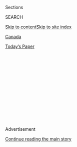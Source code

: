 <div id="app">

<div>

<div>

<div>

<div class="NYTAppHideMasthead css-1q2w90k e1suatyy0">

<div class="section css-ui9rw0 e1suatyy2">

<div class="css-eph4ug er09x8g0">

<div class="css-6n7j50">

</div>

<span class="css-1dv1kvn">Sections</span>

<div class="css-10488qs">

<span class="css-1dv1kvn">SEARCH</span>

</div>

[Skip to content](#site-content)[Skip to site
index](#site-index)

</div>

<div id="masthead-section-label" class="css-1wr3we4 eaxe0e00">

[Canada](https://www.nytimes3xbfgragh.onion/section/world/canada)

</div>

<div class="css-10698na e1huz5gh0">

</div>

</div>

<div id="masthead-bar-one" class="section hasLinks css-15hmgas e1csuq9d3">

<div class="css-uqyvli e1csuq9d0">

</div>

<div class="css-1uqjmks e1csuq9d1">

</div>

<div class="css-9e9ivx">

[](https://myaccount.nytimes3xbfgragh.onion/auth/login?response_type=cookie&client_id=vi)

</div>

<div class="css-1bvtpon e1csuq9d2">

[Today’s
Paper](https://www.nytimes3xbfgragh.onion/section/todayspaper)

</div>

</div>

</div>

</div>

<div data-aria-hidden="false">

<div id="site-content" data-role="main">

<div>

<div class="css-1aor85t" style="opacity:0.000000001;z-index:-1;visibility:hidden">

<div class="css-1hqnpie">

<div class="css-epjblv">

<span class="css-17xtcya">[Canada](/section/world/canada)</span><span class="css-x15j1o">|</span><span class="css-fwqvlz">Will
It Be Safe to Return to
School?</span>

</div>

<div class="css-k008qs">

<div class="css-1iwv8en">

<span class="css-18z7m18"></span>

<div>

</div>

</div>

<span class="css-1n6z4y">https://nyti.ms/34nurZF</span>

<div class="css-1705lsu">

<div class="css-4xjgmj">

<div class="css-4skfbu" data-role="toolbar" data-aria-label="Social Media Share buttons, Save button, and Comments Panel with current comment count" data-testid="share-tools">

  - 
  - 
  - 
  - 
    
    <div class="css-6n7j50">
    
    </div>

  - 

</div>

</div>

</div>

</div>

</div>

</div>

<div class="css-13pd83m">

</div>

<div id="top-wrapper" class="css-1sy8kpn">

<div id="top-slug" class="css-l9onyx">

Advertisement

</div>

[Continue reading the main
story](#after-top)

<div class="ad top-wrapper" style="text-align:center;height:100%;display:block;min-height:250px">

<div id="top" class="place-ad" data-position="top" data-size-key="top">

</div>

</div>

<div id="after-top">

</div>

</div>

<div>

<div id="sponsor-wrapper" class="css-1hyfx7x">

<div id="sponsor-slug" class="css-19vbshk">

Supported by

</div>

[Continue reading the main
story](#after-sponsor)

<div id="sponsor" class="ad sponsor-wrapper" style="text-align:center;height:100%;display:block">

</div>

<div id="after-sponsor">

</div>

</div>

<div class="css-186x18t">

Canada Letter

</div>

<div class="css-1vkm6nb ehdk2mb0">

# Will It Be Safe to Return to School?

</div>

Plans to ensure safe classes vary by province and school board or are
still in the works. Two experts offer their views on what’s ahead.

<div class="css-18e8msd">

<div class="css-vp77d3 epjyd6m0">

<div class="css-hus3qt ey68jwv0" data-aria-hidden="true">

[![Ian
Austen](https://static01.graylady3jvrrxbe.onion/images/2019/07/18/reader-center/author-ian-austen/author-ian-austen-thumbLarge.png
"Ian Austen")](https://www.nytimes3xbfgragh.onion/by/ian-austen)

</div>

<div class="css-1baulvz">

By [<span class="css-1baulvz last-byline" itemprop="name">Ian
Austen</span>](https://www.nytimes3xbfgragh.onion/by/ian-austen)

</div>

</div>

  - Aug. 21,
    2020

  - 
    
    <div class="css-4xjgmj">
    
    <div class="css-d8bdto" data-role="toolbar" data-aria-label="Social Media Share buttons, Save button, and Comments Panel with current comment count" data-testid="share-tools">
    
      - 
      - 
      - 
      - 
        
        <div class="css-6n7j50">
        
        </div>
    
      - 
    
    </div>
    
    </div>

</div>

</div>

<div class="section meteredContent css-1r7ky0e" name="articleBody" itemprop="articleBody">

<div class="css-1fanzo5 StoryBodyCompanionColumn">

<div class="css-53u6y8">

For many families, back-to-school season can be a fraught time. But this
year, the pandemic may take that tension to a whole new height.

</div>

</div>

<div class="css-79elbk" data-testid="photoviewer-wrapper">

<div class="css-z3e15g" data-testid="photoviewer-wrapper-hidden">

</div>

<div class="css-1a48zt4 ehw59r15" data-testid="photoviewer-children">

![<span class="css-16f3y1r e13ogyst0" data-aria-hidden="true">Magee
Secondary School in Vancouver held small and distanced graduation
ceremonies in
June.</span><span class="css-cnj6d5 e1z0qqy90" itemprop="copyrightHolder"><span class="css-1ly73wi e1tej78p0">Credit...</span><span>Darryl
Dyck/The Canadian Press, via Associated
Press</span></span>](https://static01.graylady3jvrrxbe.onion/images/2020/08/21/world/21canadaletter-school/merlin_173451885_fad203a6-eda7-44e3-aee5-7454cd984866-articleLarge.jpg?quality=75&auto=webp&disable=upscale)

</div>

</div>

<div class="css-1fanzo5 StoryBodyCompanionColumn">

<div class="css-53u6y8">

Among Canadian educators, public health officials and parents who
learned during lockdown that they aren’t substitute teachers, there is a
consensus that students should return. But all of the provinces are
proposing varying approaches to ensure safety. Furthermore, within most
provinces, many school boards have their own ideas. And the plans in
many places are still works-in-progress, leaving parents unsure of what
to expect.

For a peek at what lies ahead, I spoke with education researchers this
week. Their broad conclusion: balancing education and infection controls
is likely to require constant adjustments.

</div>

</div>

<div class="css-1fanzo5 StoryBodyCompanionColumn">

<div class="css-53u6y8">

“It’s a fantasy to think this is going to go smoothly,” said [Joel
Westheimer,](https://research.uottawa.ca/people/westheimer-joel) a
professor of education at the University of Ottawa. “All in all, I think
that there are compelling reasons for kids to go back. But it needs to
be done in the right way.”

Jason Ellis, a professor of education at the University of British
Columbia, said everyone in education has been focused on the return
since March. The ever shifting and incomplete plans, he said, are the
result of a lack of ideal options.

“You can’t space out the kids dramatically in schools because you would
need to hire thousands of teachers, and they don’t exist,” Professor
Ellis said. “You also would need much different school buildings than
you have. So they’re betting on low community transmission. If it
remains low, as it is in most parts of Canada, then there shouldn’t be
too many cases in the schools. We’ll see.”

Professor Westheimer said parents should brace themselves for a cycle of
closings and reopenings until class size reduction becomes possible. And
among the provinces, he said Ontario’s preparation is one of the most
wanting.

</div>

</div>

<div class="css-1fanzo5 StoryBodyCompanionColumn">

<div class="css-53u6y8">

“Ontario has been a standout in providing almost no resources to get
this done,” he
said.

</div>

</div>

<div class="css-79elbk" data-testid="photoviewer-wrapper">

<div class="css-z3e15g" data-testid="photoviewer-wrapper-hidden">

</div>

<div class="css-1a48zt4 ehw59r15" data-testid="photoviewer-children">

<div class="css-1xdhyk6 erfvjey0">

<span class="css-1ly73wi e1tej78p0">Image</span>

<div class="css-zjzyr8">

<div data-testid="lazyimage-container" style="height:250.68888888888893px">

</div>

</div>

</div>

<span class="css-16f3y1r e13ogyst0" data-aria-hidden="true">Window
repairs at a school in Harrow, Ontario, that will
reopen.</span><span class="css-cnj6d5 e1z0qqy90" itemprop="copyrightHolder"><span class="css-1ly73wi e1tej78p0">Credit...</span><span>Ian
Austen/The New York Times</span></span>

</div>

</div>

<div class="css-1fanzo5 StoryBodyCompanionColumn">

<div class="css-53u6y8">

Both professors agree that teachers face a significant challenge.

“It’s an enormous burden on them,” Professor Ellis said. “In provinces
where high schools are doing a blend of online and face-to-face, the
preparation will be just a nightmare.”

Professor Westheimer, however, did have some encouraging news about one
frequently raised concern.

“From the very beginning, people were kind of obsessed with whether kids
are going to fall behind or if they could catch up to their peers,” he
said. “Stop worrying. This is an unprecedented disaster and it’s
worldwide. Who are they falling behind? Everyone’s out of school.”

The Times is making education during the pandemic a special focus of its
reporting. That effort includes a new newsletter on education and the
coronavirus for which you can [sign up
here](https://www.nytimes3xbfgragh.onion/newsletters/coronavirus-briefing).

In the coming weeks, I’ll be contributing from Canada to that effort. So
if you have any particular concerns and observations about the return to
school or if there’s something you think is going particularly well in
your province or community, [please drop me an
email.](mailto:austen@NYTimes.com) I may use some of your comments in a
future Canada Letter as well, so please include your full name and where
you live.

-----

## The Drink

A few weeks ago, the Canada Letter spoke with Paul Fairie, a researcher
at the University of Calgary who, improbably, revived that city’s
interest in Cronk. (Those of you who missed the newsletter about the
long-forgotten 19th-century beverage, and its cryptic approach to
advertising, [can catch up
here.](https://www.nytimes3xbfgragh.onion/2020/07/24/world/canada/cronk.html))

Using a somewhat imprecise, industrial scale Cronk recipe, the Cold
Garden Beverage Company in Calgary brewed a batch. Two batches to be
precise. The first one, made
with[blackstrap](https://www.seriouseats.com/2017/02/what-is-blackstrap-molasses.html)rather
than [fancy-grade molasses,](https://www.crosbys.com/fancy-molasses/)
proved undrinkable.

</div>

</div>

<div class="css-1fanzo5 StoryBodyCompanionColumn">

<div class="css-53u6y8">

After requests from several of you, I called Dr. Fairie this week, the
day after he knocked back his first glass of Cronk.

“It’s amazing to drink it,” Dr. Fairie said. Over all, Dr. he said,
Cronk has an herbal or spice flavor with noticeable flavors of molasses,
tea and root beer “but not the kind of root beer you buy today.” He
compared its aftertaste to that of prune juice.

In terms of style, he said that Cronk is more like an aperitif than
something to be consumed quickly and in large quantity.

Anyone else curious to try Cronk will have to wait — or may be
disappointed. Blake Belding, the head brewer at the Cold Garden Beverage
Company, told me that 1,500 [“stubbie”-style glass
bottles](https://www.canadianliving.com/food/entertaining/article/canadian-beer-bottles-do-you-know-your-history)
sold out in 11 hours. A remaining 200 will be offered for sale online
shortly while the brewery debates whether to produce more.

But Dr. Fairie isn’t sure that initial stampede means that Cronk will
again rise to its advertising claim of being “The Drink.”

“It’s very old-fashioned,” he
said.

-----

## Trans Canada

</div>

</div>

<div class="css-79elbk" data-testid="photoviewer-wrapper">

<div class="css-z3e15g" data-testid="photoviewer-wrapper-hidden">

</div>

<div class="css-1a48zt4 ehw59r15" data-testid="photoviewer-children">

<div class="css-1xdhyk6 erfvjey0">

<span class="css-1ly73wi e1tej78p0">Image</span>

<div class="css-zjzyr8">

<div data-testid="lazyimage-container" style="height:257.77777777777777px">

</div>

</div>

</div>

<span class="css-16f3y1r e13ogyst0" data-aria-hidden="true">Bill Morneau
resigned as Canada’s finance minister on
Monday.</span><span class="css-cnj6d5 e1z0qqy90" itemprop="copyrightHolder"><span class="css-1ly73wi e1tej78p0">Credit...</span><span>Justin
Tang/The Canadian Press, via Associated Press</span></span>

</div>

</div>

<div class="css-1fanzo5 StoryBodyCompanionColumn">

<div class="css-53u6y8">

Perhaps it was inevitable in this year of disruptions, but Canadian
politics did not take its usual summer vacation this week. First, Bill
Morneau stepped down as finance minister amid speculation about the
reason for his departure.

Prime Minister Justin Trudeau replaced with him with Chrystia Freeland,
making her Canada’s first female finance minister. Then, to round things
out, the prime minister shut down the Parliamentary session.

He explained the move was necessary to reset the government’s agenda as
its focus turns to economic recovery. The opposition said that it was to
end their hearings into Mr. Trudeau’s role in the WE Charity affair.

</div>

</div>

<div>

</div>

<div class="css-1fanzo5 StoryBodyCompanionColumn">

<div class="css-53u6y8">

During the recent Black Lives Matter protests in the United States, many
police forces have been criticized for “kettling,” the practice of
encircling demonstrators and passers-by alike before making often
violent arrests. This week, the Toronto police force agreed to pay 16.5
million Canadian dollars to people it arrested, in some cases using
kettling, during the 2010 G20 meeting.

</div>

</div>

<div>

</div>

<div class="css-1fanzo5 StoryBodyCompanionColumn">

<div class="css-53u6y8">

The Canadian Football League canceled its 2020 season this week after
several efforts to play an abbreviated schedule fell apart.

</div>

</div>

<div>

</div>

<div class="css-1fanzo5 StoryBodyCompanionColumn">

<div class="css-53u6y8">

Carol Schram reports from Edmonton on efforts by the N.H.L. to give a
home game feel to matches played at its playoff hubs in that city and
Toronto.

</div>

</div>

<div>

</div>

<div class="css-1fanzo5 StoryBodyCompanionColumn">

<div class="css-53u6y8">

-----

*A native of Windsor, Ontario, Ian Austen was educated in Toronto, lives
in Ottawa and has reported about Canada for The New York Times for the
past 16 years. Follow him on Twitter at @ianrausten.*

-----

### <span>**How are we doing?**</span>

We’re eager to have your thoughts about this newsletter and events in
Canada in general. Please send them to
[nytcanada@NYTimes.com](mailto:nytcanada@NYTimes.com?%20subject=Canada%20Letter%20Newsletter%20Feedback).

### <span>**Like this email?**</span>

Forward it to your friends, and let them know they can sign up
[here](https://www.nytimes3xbfgragh.onion/newsletters/canada-letter?smid=nytemail&smvar=canadaletter&te=1&nl=canada-today&emc=edit_cnda_20190622).

</div>

</div>

</div>

<div>

</div>

<div>

</div>

<div>

</div>

<div>

<div id="bottom-wrapper" class="css-1ede5it">

<div id="bottom-slug" class="css-l9onyx">

Advertisement

</div>

[Continue reading the main
story](#after-bottom)

<div id="bottom" class="ad bottom-wrapper" style="text-align:center;height:100%;display:block;min-height:90px">

</div>

<div id="after-bottom">

</div>

</div>

</div>

</div>

</div>

## Site Index

<div>

</div>

## Site Information Navigation

  - [© <span>2020</span> <span>The New York Times
    Company</span>](https://help.nytimes3xbfgragh.onion/hc/en-us/articles/115014792127-Copyright-notice)

<!-- end list -->

  - [NYTCo](https://www.nytco.com/)
  - [Contact
    Us](https://help.nytimes3xbfgragh.onion/hc/en-us/articles/115015385887-Contact-Us)
  - [Work with us](https://www.nytco.com/careers/)
  - [Advertise](https://nytmediakit.com/)
  - [T Brand Studio](http://www.tbrandstudio.com/)
  - [Your Ad
    Choices](https://www.nytimes3xbfgragh.onion/privacy/cookie-policy#how-do-i-manage-trackers)
  - [Privacy](https://www.nytimes3xbfgragh.onion/privacy)
  - [Terms of
    Service](https://help.nytimes3xbfgragh.onion/hc/en-us/articles/115014893428-Terms-of-service)
  - [Terms of
    Sale](https://help.nytimes3xbfgragh.onion/hc/en-us/articles/115014893968-Terms-of-sale)
  - [Site
    Map](https://spiderbites.nytimes3xbfgragh.onion)
  - [Help](https://help.nytimes3xbfgragh.onion/hc/en-us)
  - [Subscriptions](https://www.nytimes3xbfgragh.onion/subscription?campaignId=37WXW)

</div>

</div>

</div>

</div>
